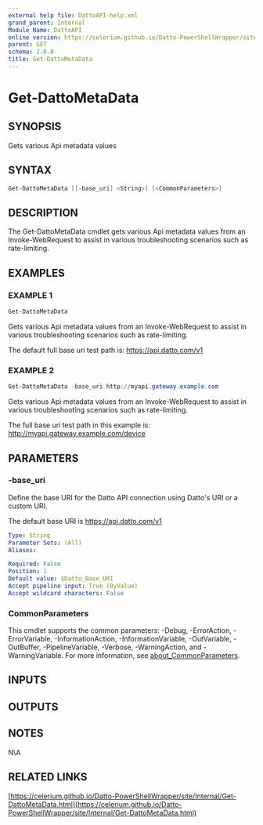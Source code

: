 ```yaml
---
external help file: DattoAPI-help.xml
grand_parent: Internal
Module Name: DattoAPI
online version: https://celerium.github.io/Datto-PowerShellWrapper/site/Internal/Get-DattoMetaData.html
parent: GET
schema: 2.0.0
title: Get-DattoMetaData
---
```


# Get-DattoMetaData

## SYNOPSIS
Gets various Api metadata values

## SYNTAX

```powershell
Get-DattoMetaData [[-base_uri] <String>] [<CommonParameters>]
```

## DESCRIPTION
The Get-DattoMetaData cmdlet gets various Api metadata values from an
Invoke-WebRequest to assist in various troubleshooting scenarios such
as rate-limiting.

## EXAMPLES

### EXAMPLE 1
```powershell
Get-DattoMetaData
```

Gets various Api metadata values from an Invoke-WebRequest to assist
in various troubleshooting scenarios such as rate-limiting.

The default full base uri test path is:
    https://api.datto.com/v1

### EXAMPLE 2
```powershell
Get-DattoMetaData -base_uri http://myapi.gateway.example.com
```

Gets various Api metadata values from an Invoke-WebRequest to assist
in various troubleshooting scenarios such as rate-limiting.

The full base uri test path in this example is:
    http://myapi.gateway.example.com/device

## PARAMETERS

### -base_uri
Define the base URI for the Datto API connection using Datto's URI or a custom URI.

The default base URI is https://api.datto.com/v1

```yaml
Type: String
Parameter Sets: (All)
Aliases:

Required: False
Position: 1
Default value: $Datto_Base_URI
Accept pipeline input: True (ByValue)
Accept wildcard characters: False
```

### CommonParameters
This cmdlet supports the common parameters: -Debug, -ErrorAction, -ErrorVariable, -InformationAction, -InformationVariable, -OutVariable, -OutBuffer, -PipelineVariable, -Verbose, -WarningAction, and -WarningVariable. For more information, see [about_CommonParameters](http://go.microsoft.com/fwlink/?LinkID=113216).

## INPUTS

## OUTPUTS

## NOTES
N\A

## RELATED LINKS

[https://celerium.github.io/Datto-PowerShellWrapper/site/Internal/Get-DattoMetaData.html](https://celerium.github.io/Datto-PowerShellWrapper/site/Internal/Get-DattoMetaData.html)

